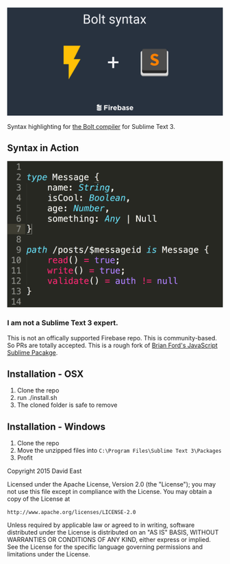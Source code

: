 ![Bolt Sublime](logo.png)

Syntax highlighting for [the Bolt compiler](https://firebase.com/docs/security/bolt/quickstart.html) for Sublime Text 3.

## Syntax in Action

![Bolt highlighting](bolt-syntax.png)

### I am not a Sublime Text 3 expert.

This is not an offically supported Firebase repo. This is community-based. So PRs are totally accepted. This is a rough fork of [Brian Ford's JavaScript Sublime Pacakge](https://github.com/btford/sublime-text-javascript).

## Installation - OSX
1. Clone the repo
2. run ./install.sh
3. The cloned folder is safe to remove

## Installation - Windows
1. Clone the repo
2. Move the unzipped files into `C:\Program Files\Sublime Text 3\Packages`
3. Profit

Copyright 2015 David East

Licensed under the Apache License, Version 2.0 (the "License");
you may not use this file except in compliance with the License.
You may obtain a copy of the License at

    http://www.apache.org/licenses/LICENSE-2.0

Unless required by applicable law or agreed to in writing, software
distributed under the License is distributed on an "AS IS" BASIS,
WITHOUT WARRANTIES OR CONDITIONS OF ANY KIND, either express or implied.
See the License for the specific language governing permissions and
limitations under the License.
